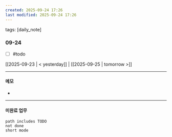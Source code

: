 ```yaml
---
created: 2025-09-24 17:26
last modified: 2025-09-24 17:26
---
```

tags: [daily_note]

### 09-24
- [ ] #todo 

[[2025-09-23 | < yesterday]] | [[2025-09-25 | tomorrow >]]

---
#### 메모
-  

---

#### 미완료 업무
```tasks
path includes TODO
not done
short mode
```
